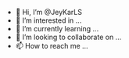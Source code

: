 - 👋 Hi, I’m @JeyKarLS
- 👀 I’m interested in ...
- 🌱 I’m currently learning ...
- 💞️ I’m looking to collaborate on ...
- 📫 How to reach me ...

<!---
JeyKarLS/JeyKarLS is a ✨ special ✨ repository because its `README.md` (this file) appears on your GitHub profile.
You can click the Preview link to take a look at your changes.
--->

